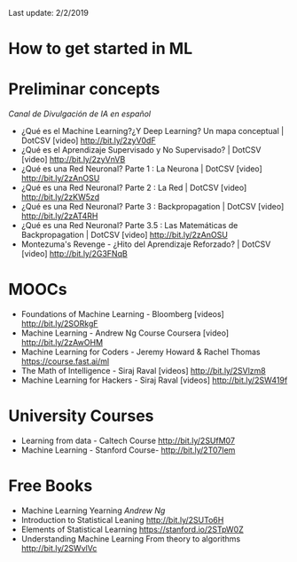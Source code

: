 Last update: 2/2/2019
# How to get started in ML

# Preliminar concepts
_Canal de Divulgación de IA en español_
* ¿Qué es el Machine Learning?¿Y Deep Learning? Un mapa conceptual | DotCSV [video] http://bit.ly/2zyV0dF
* ¿Qué es el Aprendizaje Supervisado y No Supervisado? | DotCSV [video] http://bit.ly/2zyVnVB
* ¿Qué es una Red Neuronal? Parte 1 : La Neurona | DotCSV [video] http://bit.ly/2zAnOSU
* ¿Qué es una Red Neuronal? Parte 2 : La Red | DotCSV [video] http://bit.ly/2zKW5zd
* ¿Qué es una Red Neuronal? Parte 3 : Backpropagation | DotCSV [video] http://bit.ly/2zAT4RH
* ¿Qué es una Red Neuronal? Parte 3.5 : Las Matemáticas de Backpropagation | DotCSV [video] http://bit.ly/2zAnOSU
* Montezuma's Revenge - ¿Hito del Aprendizaje Reforzado? | DotCSV [video] http://bit.ly/2G3FNqB

# MOOCs
* Foundations of Machine Learning - Bloomberg [videos] http://bit.ly/2SORkgF
* Machine Learning - Andrew Ng Course Coursera [video] http://bit.ly/2zAwOHM
* Machine Learning for Coders - Jeremy Howard & Rachel Thomas https://course.fast.ai/ml
* The Math of Intelligence - Siraj Raval [videos] http://bit.ly/2SVlzm8
* Machine Learning for Hackers - Siraj Raval [videos] http://bit.ly/2SW419f

# University Courses
* Learning from data - Caltech Course  http://bit.ly/2SUfM07
* Machine Learning - Stanford Course- http://bit.ly/2T07Iem

# Free Books
* Machine Learning Yearning _Andrew Ng_ 
* Introduction to Statistical Leaning http://bit.ly/2SUTo6H
* Elements of Statistical Learning https://stanford.io/2STpW0Z
* Understanding Machine Learning From theory to algorithms http://bit.ly/2SWvlVc


